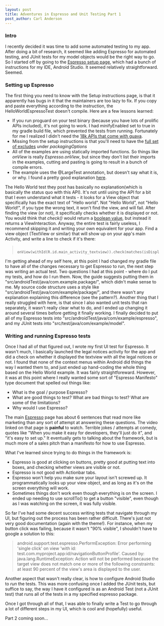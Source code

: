 ```yaml
---
layout: post
title: Adventures in Espresso and Unit Testing Part 1
post_author: Carl Anderson
---
```


### Intro

I recently decided it was time to add some automated testing to my app. After doing a bit of research, it seemed like adding Espresso for automated testing, and JUnit tests for my model objects would be the right way to go. So I started off by going to the [Espresso setup page](https://code.google.com/p/android-test-kit/wiki/EspressoSetupInstructions), which had a bunch of instructions for my IDE, Android Studio. It seemed relatively straightforward. Seemed.

### Setting up Espresso

The first thing you need to know with the Setup instructions page, is that it apparently has bugs in it that the maintainers are too lazy to fix. If you copy and paste everything according to the instruction, the HelloWorldEspressoTest doesn't compile. Here are a few lessons learned:

* If you run proguard on your test binary (because you have lots of prolific APIs included), it's not going to work. I had minifyEnabled set to true in my gradle build file, which prevented the tests from running. Fortunately for me I realized I didn't need the [18k APIs that come with guava](http://jakewharton.com/play-services-is-a-monolith/).
* Missing from the setup instructions is that you'll need to have the [full set of excludes](https://code.google.com/p/android-test-kit/issues/detail?id=122) under *packagingOptions*
* All of the examples are using statically imported functions. So things like *onView* is really *Espresso.onView*, but since they don't list their imports in the examples, cutting and pasting is going to result in a bunch of compile errors.
* The example uses the @LargeTest annotation, but doesn't say what it is, or why. I found a pretty good explanation [here](http://googletesting.blogspot.com/2010/12/test-sizes.html).

The Hello World test they post has basically no explanation(which is basically the status quo with this API). It's not until using the API for a bit that I even understand what it tests - it looks for a View object that specifically has the exact text of "Hello world". Not "Hello World", not "Hello World!", if you type the wrong text, it won't find the view, and will fail. After finding the view (or not), it specifically checks whether it is displayed or not. You would think that *check()* would return a [boolean value](http://stackoverflow.com/questions/20807131/espresso-return-boolean-if-view-exists), but instead it returns a ViewInteraction. Anyway, the entire test is fairly useless, I recommend skipping it and writing your own equivalent for your app. Find a view object (TextView or similar) that will show up on your app's main Activity, and write a line to check if it's there:

>      onView(withId(R.id.main_activity_textview)).check(matches(isDisplayed()));

I'm getting ahead of my self here, at this point I had changed my gradle file to have all of the changes necessary to get Espresso to run, the next step was writing an actual test. Two questions I had at this point - where do I put my tests, and how do I run them. Now, the guide suggests putting them in "src/androidTest/java/com.example.package/", which didn't make sense to me. My source code structure uses a style like "src/androidTest/java/com/example/package/", and there wasn't any explanation explaining this difference (see the pattern?). Another thing that I really struggled with here, is that since I also wanted unit tests that ran separately, it wasn't really clear what to do, and I ended up changing it around several times before getting it finally working. I finally decided to put all of my Espresso tests into "src/androidTest/java/com/example/espresso", and my JUnit tests into "src/test/java/com/example/model".

### Writing and running Espresso tests

Once I had all of that figured out, I wrote my first UI test for Espresso. It wasn't much, I basically launched the legal notices activity for the app and did a check on whether it displayed the textview with all the legal notices or not. I found that none of the context menus within Android did things the way I wanted them to, and just ended up hand-coding the whole thing based on the Hello World example. It was fairly straightforeward. However, it was at this point where I really wanted some sort of "Espresso Manifesto" type document that spelled out things like:

* What is the goal / purpose Espresso?
* What are good things to test? What are bad things to test? What are some of the limitations?
* Why would I use Espresso?

The main [Espresso](https://code.google.com/p/android-test-kit/wiki/Espresso) page has about 6 sentences that read more like marketing than any sort of attempt at answering these questions. The video linked on that page is **painful** to watch. Terrible jokes / attempts at comedy, quotes like "When you make it easy for developers, they'll just do it", and "it's easy to set up." It eventually gets to talking about the framework, but is much more of a sales pitch than a manifesto for how to use Espresso.

What I've learned since trying to do things in the framework is:

* Espresso is good at clicking on buttons, pretty good at putting text into boxes, and checking whether views are visible or not.
* Espresso is not good with Actionbar tabs.
* Espresso won't help you make sure your layout isn't screwed up. It programmatically looks up your view object, and as long as it's on the screen everything will work.
* Sometimes things don't work even though everything is on the screen. I ended up needing to use scrollTo() to get a button "visible", even though as I was watching on the screen, it was fully visible.

So far I've had some decent success writing tests that navigate through my UI, but figuring out the process has been rather difficult. There's just not very good documentation (again with the theme!). For instance, when my button click was failing, because it wasn't "90% visible", I shouldn't have to google a solution to this:

> android.support.test.espresso.PerformException: Error performing 'single click' on view 'with id: test.com.myproject.app:id/navigationButtonProfile'.
Caused by: java.lang.RuntimeException: Action will not be performed because the target view does not match one or more of the following constraints:
at least 90 percent of the view's area is displayed to the user.

Another aspect that wasn't really clear, is how to configure Android Studio to *run* the tests. This was more confusing once I added the JUnit tests, but suffice to say, the way I have it configured is as an Android Test (not a JUnit test) that runs all of the tests in a my specified espresso package.

Once I got through all of that, I was able to finally write a Test to go through a lot of different steps in my UI, which is cool and (hopefully) useful.

Part 2 coming soon...
